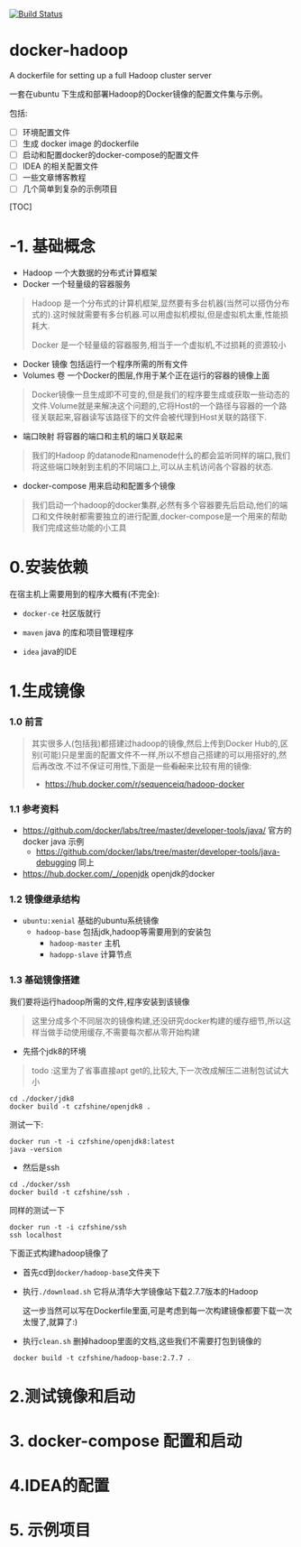 
[![Build Status](https://travis-ci.org/czfshine/docker-hadoop.svg?branch=master)](https://travis-ci.org/czfshine/docker-hadoop)
# docker-hadoop

A dockerfile for setting up a full Hadoop cluster server 

一套在ubuntu 下生成和部署Hadoop的Docker镜像的配置文件集与示例。

包括:

* [ ] 环境配置文件
* [ ] 生成 docker image 的dockerfile 
* [ ] 启动和配置docker的docker-compose的配置文件
* [ ] IDEA 的相关配置文件
* [ ] 一些文章博客教程
* [ ] 几个简单到复杂的示例项目

[TOC]

# -1. 基础概念

* Hadoop 一个大数据的分布式计算框架
* Docker 一个轻量级的容器服务

> Hadoop 是一个分布式的计算机框架,显然要有多台机器(当然可以搭伪分布式的).这时候就需要有多台机器.可以用虚拟机模拟,但是虚拟机太重,性能损耗大.
>
> Docker 是一个轻量级的容器服务,相当于一个虚拟机,不过损耗的资源较小

* Docker 镜像 包括运行一个程序所需的所有文件
* Volumes 卷 一个Docker的图层,作用于某个正在运行的容器的镜像上面

> Docker镜像一旦生成即不可变的,但是我们的程序要生成或获取一些动态的文件.Volume就是来解决这个问题的,它将Host的一个路径与容器的一个路径关联起来,容器读写该路径下的文件会被代理到Host关联的路径下.

* 端口映射 将容器的端口和主机的端口关联起来

> 我们的Hadoop 的datanode和namenode什么的都会监听同样的端口,我们将这些端口映射到主机的不同端口上,可以从主机访问各个容器的状态.

* docker-compose 用来启动和配置多个镜像

> 我们启动一个hadoop的docker集群,必然有多个容器要先后启动,他们的端口和文件映射都需要独立的进行配置,docker-compose是一个用来的帮助我们完成这些功能的小工具



# 0.安装依赖

在宿主机上需要用到的程序大概有(不完全):

* `docker-ce` 社区版就行

* `maven` java 的库和项目管理程序

* `idea` java的IDE

   

# 1.生成镜像



### 1.0 前言

> 其实很多人(包括我)都搭建过hadoop的镜像,然后上传到Docker Hub的,区别(可能)只是里面的配置文件不一样,所以不想自己搭建的可以用搭好的,然后再改改.不过不保证可用性,下面是一些~~看起来~~比较有用的镜像:
>
> * https://hub.docker.com/r/sequenceiq/hadoop-docker
>
>    

### 1.1 参考资料

* https://github.com/docker/labs/tree/master/developer-tools/java/  官方的docker java 示例
  * https://github.com/docker/labs/tree/master/developer-tools/java-debugging 同上
* https://hub.docker.com/_/openjdk openjdk的docker 

### 1.2 镜像继承结构 

* `ubuntu:xenial` 基础的ubuntu系统镜像
  * `hadoop-base` 包括jdk,hadoop等需要用到的安装包
    * `hadoop-master` 主机
    * `hadopp-slave` 计算节点

### 1.3 基础镜像搭建
我们要将运行hadoop所需的文件,程序安装到该镜像

> 这里分成多个不同层次的镜像构建,还没研究docker构建的缓存细节,所以这样当做手动使用缓存,不需要每次都从零开始构建
* 先搭个jdk8的环境 
> todo :这里为了省事直接apt get的,比较大,下一次改成解压二进制包试试大小
```
cd ./docker/jdk8
docker build -t czfshine/openjdk8 .
```
测试一下:
```
docker run -t -i czfshine/openjdk8:latest
java -version
```
* 然后是ssh
```
cd ./docker/ssh
docker build -t czfshine/ssh .
```
同样的测试一下
```
docker run -t -i czfshine/ssh
ssh localhost
```

下面正式构建hadoop镜像了

* 首先cd到`docker/hadoop-base`文件夹下
* 执行`./download.sh` 它将从清华大学镜像站下载2.7.7版本的Hadoop

    这一步当然可以写在Dockerfile里面,可是考虑到每一次构建镜像都要下载一次太慢了,就算了:)

* 执行`clean.sh` 删掉hadoop里面的文档,这些我们不需要打包到镜像的

```
 docker build -t czfshine/hadoop-base:2.7.7 .
```

# 2.测试镜像和启动

# 3. docker-compose 配置和启动

# 4.IDEA的配置

# 5. 示例项目

